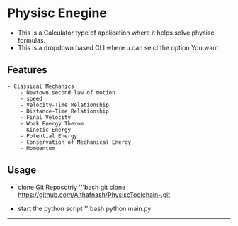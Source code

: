 # Physisc Enegine

- This is a Calculator type of application where it helps solve physisc formulas.  
- This is a dropdown based CLI where u can selct the option You want 

## Features

    - Classical Mechanics 
        - Newtown second law of motion 
        - speed 
        - Velocity-Time Relationship 
        - Distance-Time Relationship 
        - Final Velocity 
        - Work Energy Therom 
        - Kinetic Energy 
        - Potential Energy 
        - Conservation of Mechanical Energy
        - Momuentum 

## Usage

- clone Git Reposotriy
    '''bash
        git clone https://github.com/Althafnash/PhysiscToolchain-.git

- start the python script
    '''bash
        python main.py

---
